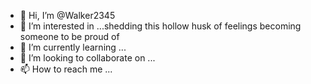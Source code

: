 - 👋 Hi, I’m @Walker2345
- 👀 I’m interested in ...shedding this hollow husk of feelings becoming someone to be proud of
- 🌱 I’m currently learning ...
- 💞️ I’m looking to collaborate on ...
- 📫 How to reach me ...

<!---
Walker2345/Walker2345 is a ✨ special ✨ repository because its `README.md` (this file) appears on your GitHub profile.
You can click the Preview link to take a look at your changes.
--->
